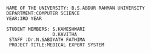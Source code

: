 
      NAME OF THE UNIVERSITY: B.S.ABDUR RAHMAN UNIVERSITY
      DEPARTMENT:COMPUTER SCIENCE
      YEAR:3RD YEAR
      
      STUDENT MEMBERS: S.KAMESHWARI
                       D.KAVITHA
       STAFF :Dr.N.SABIYATH FATHIMA
       PROJECT TITLE:MEDICAL EXPERT SYSTEM
      
    
